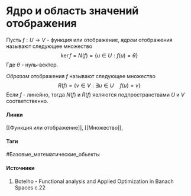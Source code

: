 # Ядро и область значений отображения
Пусть $f:U\to V$ - функция или отображение, *ядром* отображения называют следующее множество
$$
\ker f=N(f)=\{u\in U:f(u)=\theta\}
$$
Где $\theta$ - нуль-вектор.

*Образом* отображения $f$ называют следующее множество
$$
R(f)=\{v\in V:\exists u\in U\quad f(u)=v\}
$$
Если $f$ - линейно, тогда $N(f)$ и $R(f)$ являются подпространствами $U$ и $V$ соответственно.
#### Линки
 [[Функция или отображение]],
 [[Множество]],
#### Тэги
 #Базовые_математические_обьекты 
#### Источники
1. Botelho - Functional analysis and Applied Optimization in Banach Spaces с.22